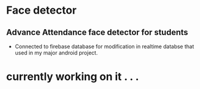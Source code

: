 # Face detector 

## Advance Attendance face detector for students


- Connected to firebase database for modification in realtime databse that used in my major android project.

# currently working on it . . .
